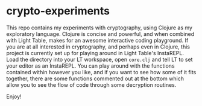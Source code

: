 # crypto-experiments

This repo contains my experiments with cryptography, using Clojure as my
exploratory language. Clojure is concise and powerful, and when combined
with Light Table, makes for an awesome interactive coding playground. If
you are at all interested in cryptography, and perhaps even in Clojure,
this project is currently set up for playing around in Light Table's
InstaREPL. Load the directory into your LT workspace, open `core.clj`
and tell LT to set your editor as an InstaREPL. You can play around with
the functions contained within however you like, and if you want to see
how some of it fits together, there are some functions commented out at
the bottom which allow you to see the flow of code through some
decryption routines.

Enjoy!
